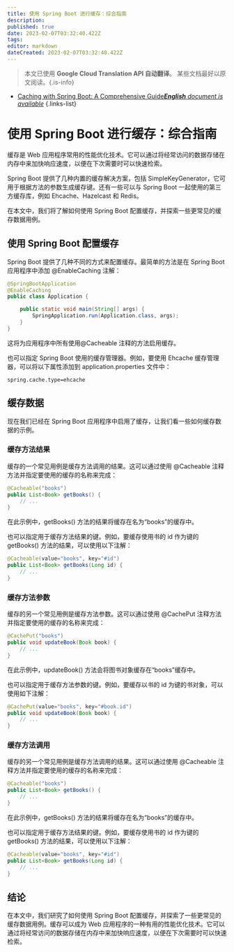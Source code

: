 ```yaml
---
title: 使用 Spring Boot 进行缓存：综合指南
description: 
published: true
date: 2023-02-07T03:32:40.422Z
tags: 
editor: markdown
dateCreated: 2023-02-07T03:32:40.422Z
---
```


> 本文已使用 **Google Cloud Translation API 自动翻译**。
某些文档最好以原文阅读。{.is-info}



- [Caching with Spring Boot: A Comprehensive Guide***English** document is available*](/en/Knowledge-base/Spring-Boot/caching-with-spring-boot-a-comprehensive-guide)
{.links-list}



# 使用 Spring Boot 进行缓存：综合指南

缓存是 Web 应用程序常用的性能优化技术。它可以通过将经常访问的数据存储在内存中来加快响应速度，以便在下次需要时可以快速检索。

Spring Boot 提供了几种内置的缓存解决方案，包括 SimpleKeyGenerator，它可用于根据方法的参数生成缓存键。还有一些可以与 Spring Boot 一起使用的第三方缓存库，例如 Ehcache、Hazelcast 和 Redis。

在本文中，我们将了解如何使用 Spring Boot 配置缓存，并探索一些更常见的缓存数据用例。

## 使用 Spring Boot 配置缓存

Spring Boot 提供了几种不同的方式来配置缓存。最简单的方法是在 Spring Boot 应用程序中添加 @EnableCaching 注解：

```java
@SpringBootApplication
@EnableCaching
public class Application {

    public static void main(String[] args) {
        SpringApplication.run(Application.class, args);
    }
}
```

这将为应用程序中所有使用@Cacheable 注释的方法启用缓存。

也可以指定 Spring Boot 使用的缓存管理器。例如，要使用 Ehcache 缓存管理器，可以将以下属性添加到 application.properties 文件中：

```properties
spring.cache.type=ehcache
```

## 缓存数据

现在我们已经在 Spring Boot 应用程序中启用了缓存，让我们看一些如何缓存数据的示例。

### 缓存方法结果

缓存的一个常见用例是缓存方法调用的结果。这可以通过使用 @Cacheable 注释方法并指定要使用的缓存的名称来完成：

```java
@Cacheable("books")
public List<Book> getBooks() {
    // ...
}
```

在此示例中，getBooks() 方法的结果将缓存在名为“books”的缓存中。

也可以指定用于缓存方法结果的键。例如，要缓存使用书的 id 作为键的 getBooks() 方法的结果，可以使用以下注解：

```java
@Cacheable(value="books", key="#id")
public List<Book> getBooks(Long id) {
    // ...
}
```

### 缓存方法参数

缓存的另一个常见用例是缓存方法参数。这可以通过使用 @CachePut 注释方法并指定要使用的缓存的名称来完成：

```java
@CachePut("books")
public void updateBook(Book book) {
    // ...
}
```

在此示例中，updateBook() 方法会将图书对象缓存在“books”缓存中。

也可以指定用于缓存方法参数的键。例如，要缓存以书的 id 为键的书对象，可以使用如下注解：

```java
@CachePut(value="books", key="#book.id")
public void updateBook(Book book) {
    // ...
}
```

### 缓存方法调用

缓存的另一个常见用例是缓存方法调用的结果。这可以通过使用 @Cacheable 注释方法并指定要使用的缓存的名称来完成：

```java
@Cacheable("books")
public List<Book> getBooks() {
    // ...
}
```

在此示例中，getBooks() 方法的结果将缓存在名为“books”的缓存中。

也可以指定用于缓存方法结果的键。例如，要缓存使用书的 id 作为键的 getBooks() 方法的结果，可以使用以下注解：

```java
@Cacheable(value="books", key="#id")
public List<Book> getBooks(Long id) {
    // ...
}
```

## 结论

在本文中，我们研究了如何使用 Spring Boot 配置缓存，并探索了一些更常见的缓存数据用例。缓存可以成为 Web 应用程序的一种有用的性能优化技术。它可以通过将经常访问的数据存储在内存中来加快响应速度，以便在下次需要时可以快速检索。